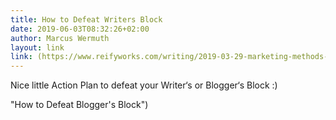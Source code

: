 ```yaml
---
title: How to Defeat Writers Block
date: 2019-06-03T08:32:26+02:00
author: Marcus Wermuth
layout: link
link: (https://www.reifyworks.com/writing/2019-03-29-marketing-methods-blog-production "How to Defeat Blogger's Block")
---
```

Nice little Action Plan to defeat your Writer‘s or Blogger‘s Block :) 

 "How to Defeat Blogger's Block")
